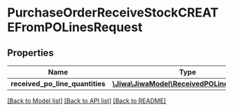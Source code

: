 # PurchaseOrderReceiveStockCREATEFromPOLinesRequest

## Properties
Name | Type | Description | Notes
------------ | ------------- | ------------- | -------------
**received_po_line_quantities** | [**\Jiwa\JiwaModel\ReceivedPOLineQuantity[]**](ReceivedPOLineQuantity.md) |  | [optional] 

[[Back to Model list]](../README.md#documentation-for-models) [[Back to API list]](../README.md#documentation-for-api-endpoints) [[Back to README]](../README.md)


